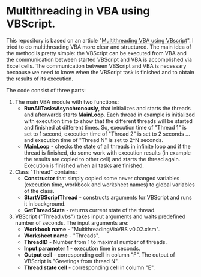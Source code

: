 # Multithreading in VBA using VBScript.
This repository is based on an article "[Multithreading VBA using VBscript](https://analystcave.com/excel-multithreading-in-vba-using-vbscript/)". I tried to do multithreading VBA more clear and structured. The main idea of the method is pretty simple: the VBScript can be executed from VBA and the communication between started VBScript and VBA is accomplished via Excel cells. The communication between VBScript and VBA is necessary becaause we need to know when the VBScript task is finished and to obtain the results of its execution.

The code consist of three parts:
1. The main VBA module with two functions:
    * **RunAllTasksAsynchronously**, that initializes and starts the threads and afterwards starts **MainLoop**. Each thread in example is initialized with execution time to show that the different threads will be started and finished at different times. So, execution time of "Thread 1" is set to 1 second, execution time of "Thread 2" is set to 2 seconds ... and execution time of "Thread N" is set to 2^N seconds. 
    * **MainLoop** - checks the state of all threads in infinite loop and if the thread is finished, do some work with execution results (in example the results are copied to other cell) and starts the thread again. Execution is finished when all tasks are finished.
2. Class "Thread" contains:
    * **Constructor** that simply copied some never changed variables (execution time, workbook and worksheet names) to global variables of the class.
    * **StartVBScriptThread** - constructs arguments for VBScript and runs it in background.
    * **GetThreadState** - returns current state of the thread.
3. VBScript ("Thread.vbs") takes input arguments and waits predefined number of seconds. The input arguments are:
    * **Workbook name** - "MultithreadingViaVBS v0.02.xlsm".
    * **Worksheet name** - "Threads".
    * **ThreadID** - Number from 1 to maximal number of threads.
    * **Input parameter 1** - execution time in seconds.
    * **Output cell** - corresponding cell in column "F". The output of VBScript is "Greetings from thread N".
    * **Thread state cell** - corresponding cell in column "E".
